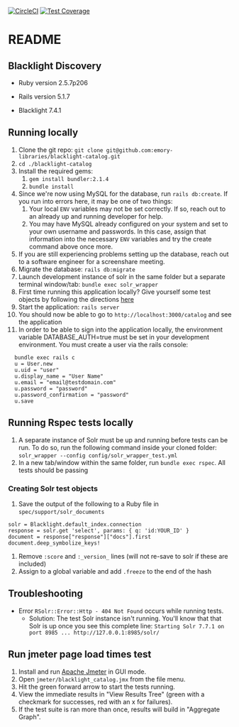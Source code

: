 [![CircleCI](https://circleci.com/gh/emory-libraries/blacklight-catalog.svg?style=svg)](https://circleci.com/gh/emory-libraries/blacklight-catalog)
[![Test Coverage](https://api.codeclimate.com/v1/badges/a0d9d34d60d7f3ffe2c2/test_coverage)](https://codeclimate.com/github/emory-libraries/blacklight-catalog/test_coverage)

# README

## Blacklight Discovery

* Ruby version 2.5.7p206

* Rails version 5.1.7

* Blacklight 7.4.1

## Running locally

1. Clone the git repo: `git clone git@github.com:emory-libraries/blacklight-catalog.git`
1. `cd ./blacklight-catalog`
1. Install the required gems:
    1. `gem install bundler:2.1.4`
    1. `bundle install`
1. Since we're now using MySQL for the database, run `rails db:create`. If you run into errors here, it may be one of two things:
    1. Your local `ENV` variables may not be set correctly. If so, reach out to an already up and running developer for help.
    2. You may have MySQL already configured on your system and set to your own username and passwords. In this case, assign that information into the necessary `ENV` variables and try the create command above once more.
1. If you are still experiencing problems setting up the database, reach out to a software engineer for a screenshare meeting.
1. Migrate the database: `rails db:migrate`
1. Launch development instance of solr in the same folder but a separate terminal window/tab: `bundle exec solr_wrapper`
1. First time running this application locally? Give yourself some test objects by following the directions [here](https://github.com/emory-libraries/blacklight-catalog/blob/main/HARVESTING_ALMA_DATA.md)
1. Start the application: `rails server`
1. You should now be able to go to `http://localhost:3000/catalog` and see the application
1. In order to be able to sign into the application locally, the environment variable DATABASE_AUTH=true must be set in your development environment.
You must create a user via the rails console:
```
  bundle exec rails c
  u = User.new
  u.uid = "user"
  u.display_name = "User Name"
  u.email = "email@testdomain.com"
  u.password = "password"
  u.password_confirmation = "password"
  u.save
```

## Running Rspec tests locally

1. A separate instance of Solr must be up and running before tests can be run. To do so, run the following command inside your cloned folder: `solr_wrapper --config config/solr_wrapper_test.yml`
1. In a new tab/window within the same folder, run `bundle exec rspec`. All tests should be passing

### Creating Solr test objects
1. Save the output of the following to a Ruby file in `spec/support/solr_documents`
```
solr = Blacklight.default_index.connection
response = solr.get 'select', params: { q: 'id:YOUR_ID' }
document = response["response"]["docs"].first
document.deep_symbolize_keys!
```
1. Remove `:score` and `:_version_` lines (will not re-save to solr if these are included)
1. Assign to a global variable and add `.freeze` to the end of the hash

## Troubleshooting
- Error `RSolr::Error::Http - 404 Not Found` occurs while running tests.
    - Solution: The test Solr instance isn't running. You'll know that that Solr is up once you see this complete line: `Starting Solr 7.7.1 on port 8985 ... http://127.0.0.1:8985/solr/`

## Run jmeter page load times test
1. Install and run [Apache Jmeter](https://jmeter.apache.org/) in GUI mode.
1. Open `jmeter/blacklight_catalog.jmx` from the file menu.
1. Hit the green forward arrow to start the tests running.
1. View the immediate results in "View Results Tree" (green with a checkmark for successes, red with an x for failures).
1. If the test suite is ran more than once, results will build in "Aggregate Graph".

